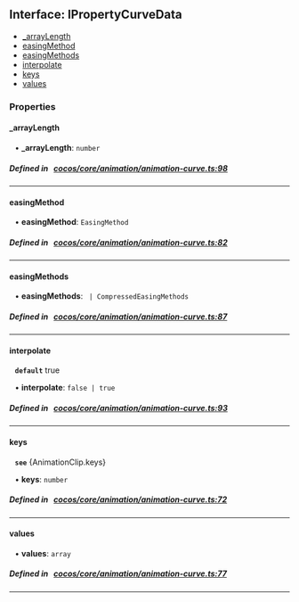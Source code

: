 ## Interface: IPropertyCurveData

- [_arrayLength](#_arrayLength)
- [easingMethod](#easingMethod)
- [easingMethods](#easingMethods)
- [interpolate](#interpolate)
- [keys](#keys)
- [values](#values)

### Properties

#### _arrayLength

<div style="margin-left: 10px;">


• **_arrayLength**: ``number``

</div>


##### Defined in &nbsp;   [cocos/core/animation/animation-curve.ts:98](https://github.com/cocos-creator/engine/blob/c7bf6b8a9/cocos/core/animation/animation-curve.ts#L98)&nbsp;

___
#### easingMethod

<div style="margin-left: 10px;">


• **easingMethod**: ``EasingMethod``

</div>


##### Defined in &nbsp;   [cocos/core/animation/animation-curve.ts:82](https://github.com/cocos-creator/engine/blob/c7bf6b8a9/cocos/core/animation/animation-curve.ts#L82)&nbsp;

___
#### easingMethods

<div style="margin-left: 10px;">


• **easingMethods**: `` | CompressedEasingMethods``

</div>


##### Defined in &nbsp;   [cocos/core/animation/animation-curve.ts:87](https://github.com/cocos-creator/engine/blob/c7bf6b8a9/cocos/core/animation/animation-curve.ts#L87)&nbsp;

___
#### interpolate

<div style="margin-left: 10px;">




**`default`** true



• **interpolate**: ``false | true``

</div>


##### Defined in &nbsp;   [cocos/core/animation/animation-curve.ts:93](https://github.com/cocos-creator/engine/blob/c7bf6b8a9/cocos/core/animation/animation-curve.ts#L93)&nbsp;

___
#### keys

<div style="margin-left: 10px;">




**`see`** {AnimationClip.keys}



• **keys**: ``number``

</div>


##### Defined in &nbsp;   [cocos/core/animation/animation-curve.ts:72](https://github.com/cocos-creator/engine/blob/c7bf6b8a9/cocos/core/animation/animation-curve.ts#L72)&nbsp;

___
#### values

<div style="margin-left: 10px;">


• **values**: ``array``

</div>


##### Defined in &nbsp;   [cocos/core/animation/animation-curve.ts:77](https://github.com/cocos-creator/engine/blob/c7bf6b8a9/cocos/core/animation/animation-curve.ts#L77)&nbsp;

___
